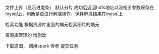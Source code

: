 文件上传（显示进度条） 默认分片  成功后返回hdfs地址以及相关参数保存在mysql上，判断是否进行解混操作，保存解混结果在mysql上

检索功能 根据资源库里面的端元检索图片的端元

资源库管理的 增删改

下载原图，
调用spark 传参 提交任务
